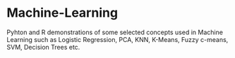 # Machine-Learning
Pyhton and R demonstrations of some selected concepts used in Machine Learning such as Logistic Regression, PCA, KNN, K-Means, Fuzzy c-means, SVM, Decision Trees etc.
